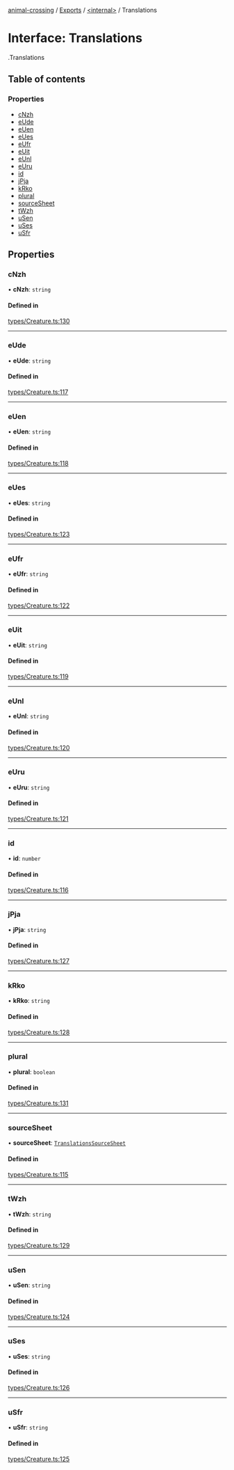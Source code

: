 [animal-crossing](../README.md) / [Exports](../modules.md) / [<internal\>](../modules/internal_.md) / Translations

# Interface: Translations

[<internal>](../modules/internal_.md).Translations

## Table of contents

### Properties

- [cNzh](internal_.Translations-1.md#cnzh)
- [eUde](internal_.Translations-1.md#eude)
- [eUen](internal_.Translations-1.md#euen)
- [eUes](internal_.Translations-1.md#eues)
- [eUfr](internal_.Translations-1.md#eufr)
- [eUit](internal_.Translations-1.md#euit)
- [eUnl](internal_.Translations-1.md#eunl)
- [eUru](internal_.Translations-1.md#euru)
- [id](internal_.Translations-1.md#id)
- [jPja](internal_.Translations-1.md#jpja)
- [kRko](internal_.Translations-1.md#krko)
- [plural](internal_.Translations-1.md#plural)
- [sourceSheet](internal_.Translations-1.md#sourcesheet)
- [tWzh](internal_.Translations-1.md#twzh)
- [uSen](internal_.Translations-1.md#usen)
- [uSes](internal_.Translations-1.md#uses)
- [uSfr](internal_.Translations-1.md#usfr)

## Properties

### cNzh

• **cNzh**: `string`

#### Defined in

[types/Creature.ts:130](https://github.com/Norviah/animal-crossing/blob/d6e407b/module/types/Creature.ts#L130)

___

### eUde

• **eUde**: `string`

#### Defined in

[types/Creature.ts:117](https://github.com/Norviah/animal-crossing/blob/d6e407b/module/types/Creature.ts#L117)

___

### eUen

• **eUen**: `string`

#### Defined in

[types/Creature.ts:118](https://github.com/Norviah/animal-crossing/blob/d6e407b/module/types/Creature.ts#L118)

___

### eUes

• **eUes**: `string`

#### Defined in

[types/Creature.ts:123](https://github.com/Norviah/animal-crossing/blob/d6e407b/module/types/Creature.ts#L123)

___

### eUfr

• **eUfr**: `string`

#### Defined in

[types/Creature.ts:122](https://github.com/Norviah/animal-crossing/blob/d6e407b/module/types/Creature.ts#L122)

___

### eUit

• **eUit**: `string`

#### Defined in

[types/Creature.ts:119](https://github.com/Norviah/animal-crossing/blob/d6e407b/module/types/Creature.ts#L119)

___

### eUnl

• **eUnl**: `string`

#### Defined in

[types/Creature.ts:120](https://github.com/Norviah/animal-crossing/blob/d6e407b/module/types/Creature.ts#L120)

___

### eUru

• **eUru**: `string`

#### Defined in

[types/Creature.ts:121](https://github.com/Norviah/animal-crossing/blob/d6e407b/module/types/Creature.ts#L121)

___

### id

• **id**: `number`

#### Defined in

[types/Creature.ts:116](https://github.com/Norviah/animal-crossing/blob/d6e407b/module/types/Creature.ts#L116)

___

### jPja

• **jPja**: `string`

#### Defined in

[types/Creature.ts:127](https://github.com/Norviah/animal-crossing/blob/d6e407b/module/types/Creature.ts#L127)

___

### kRko

• **kRko**: `string`

#### Defined in

[types/Creature.ts:128](https://github.com/Norviah/animal-crossing/blob/d6e407b/module/types/Creature.ts#L128)

___

### plural

• **plural**: `boolean`

#### Defined in

[types/Creature.ts:131](https://github.com/Norviah/animal-crossing/blob/d6e407b/module/types/Creature.ts#L131)

___

### sourceSheet

• **sourceSheet**: [`TranslationsSourceSheet`](../enums/internal_.TranslationsSourceSheet.md)

#### Defined in

[types/Creature.ts:115](https://github.com/Norviah/animal-crossing/blob/d6e407b/module/types/Creature.ts#L115)

___

### tWzh

• **tWzh**: `string`

#### Defined in

[types/Creature.ts:129](https://github.com/Norviah/animal-crossing/blob/d6e407b/module/types/Creature.ts#L129)

___

### uSen

• **uSen**: `string`

#### Defined in

[types/Creature.ts:124](https://github.com/Norviah/animal-crossing/blob/d6e407b/module/types/Creature.ts#L124)

___

### uSes

• **uSes**: `string`

#### Defined in

[types/Creature.ts:126](https://github.com/Norviah/animal-crossing/blob/d6e407b/module/types/Creature.ts#L126)

___

### uSfr

• **uSfr**: `string`

#### Defined in

[types/Creature.ts:125](https://github.com/Norviah/animal-crossing/blob/d6e407b/module/types/Creature.ts#L125)
